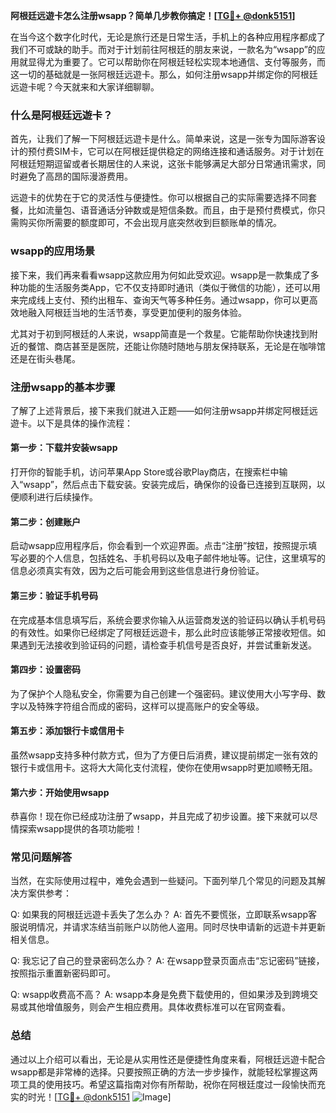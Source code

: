 **阿根廷远遊卡怎么注册wsapp？简单几步教你搞定！[[TG💪+ @donk5151](https://t.me/s/donk5151)]**

在当今这个数字化时代，无论是旅行还是日常生活，手机上的各种应用程序都成了我们不可或缺的助手。而对于计划前往阿根廷的朋友来说，一款名为“wsapp”的应用就显得尤为重要了。它可以帮助你在阿根廷轻松实现本地通信、支付等服务，而这一切的基础就是一张阿根廷远遊卡。那么，如何注册wsapp并绑定你的阿根廷远遊卡呢？今天就来和大家详细聊聊。

### 什么是阿根廷远遊卡？

首先，让我们了解一下阿根廷远遊卡是什么。简单来说，这是一张专为国际游客设计的预付费SIM卡，它可以在阿根廷提供稳定的网络连接和通话服务。对于计划在阿根廷短期逗留或者长期居住的人来说，这张卡能够满足大部分日常通讯需求，同时避免了高昂的国际漫游费用。

远遊卡的优势在于它的灵活性与便捷性。你可以根据自己的实际需要选择不同套餐，比如流量包、语音通话分钟数或是短信条数。而且，由于是预付费模式，你只需购买你所需要的额度即可，不会出现月底突然收到巨额账单的情况。

### wsapp的应用场景

接下来，我们再来看看wsapp这款应用为何如此受欢迎。wsapp是一款集成了多种功能的生活服务类App，它不仅支持即时通讯（类似于微信的功能），还可以用来完成线上支付、预约出租车、查询天气等多种任务。通过wsapp，你可以更高效地融入阿根廷当地的生活节奏，享受更加便利的服务体验。

尤其对于初到阿根廷的人来说，wsapp简直是一个救星。它能帮助你快速找到附近的餐馆、商店甚至是医院，还能让你随时随地与朋友保持联系，无论是在咖啡馆还是在街头巷尾。

### 注册wsapp的基本步骤

了解了上述背景后，接下来我们就进入正题——如何注册wsapp并绑定阿根廷远遊卡。以下是具体的操作流程：

#### 第一步：下载并安装wsapp

打开你的智能手机，访问苹果App Store或谷歌Play商店，在搜索栏中输入“wsapp”，然后点击下载安装。安装完成后，确保你的设备已连接到互联网，以便顺利进行后续操作。

#### 第二步：创建账户

启动wsapp应用程序后，你会看到一个欢迎界面。点击“注册”按钮，按照提示填写必要的个人信息，包括姓名、手机号码以及电子邮件地址等。记住，这里填写的信息必须真实有效，因为之后可能会用到这些信息进行身份验证。

#### 第三步：验证手机号码

在完成基本信息填写后，系统会要求你输入从运营商发送的验证码以确认手机号码的有效性。如果你已经绑定了阿根廷远遊卡，那么此时应该能够正常接收短信。如果遇到无法接收到验证码的问题，请检查手机信号是否良好，并尝试重新发送。

#### 第四步：设置密码

为了保护个人隐私安全，你需要为自己创建一个强密码。建议使用大小写字母、数字以及特殊字符组合而成的密码，这样可以提高账户的安全等级。

#### 第五步：添加银行卡或信用卡

虽然wsapp支持多种付款方式，但为了方便日后消费，建议提前绑定一张有效的银行卡或信用卡。这将大大简化支付流程，使你在使用wsapp时更加顺畅无阻。

#### 第六步：开始使用wsapp

恭喜你！现在你已经成功注册了wsapp，并且完成了初步设置。接下来就可以尽情探索wsapp提供的各项功能啦！

### 常见问题解答

当然，在实际使用过程中，难免会遇到一些疑问。下面列举几个常见的问题及其解决方案供参考：

Q: 如果我的阿根廷远遊卡丢失了怎么办？
A: 首先不要慌张，立即联系wsapp客服说明情况，并请求冻结当前账户以防他人盗用。同时尽快申请新的远遊卡并更新相关信息。

Q: 我忘记了自己的登录密码怎么办？
A: 在wsapp登录页面点击“忘记密码”链接，按照指示重置新密码即可。

Q: wsapp收费高不高？
A: wsapp本身是免费下载使用的，但如果涉及到跨境交易或其他增值服务，则会产生相应费用。具体收费标准可以在官网查看。

### 总结

通过以上介绍可以看出，无论是从实用性还是便捷性角度来看，阿根廷远遊卡配合wsapp都是非常棒的选择。只要按照正确的方法一步步操作，就能轻松掌握这两项工具的使用技巧。希望这篇指南对你有所帮助，祝你在阿根廷度过一段愉快而充实的时光！[[TG💪+ @donk5151](https://t.me/s/donk5151) ![Image](https://i.postimg.cc/rwNCRYN7/Snipaste-2025-04-30-17-27-05.png)]